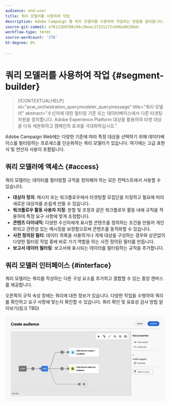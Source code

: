 ```yaml
---
audience: end-user
title: 쿼리 모델러를 사용하여 작업
description: Adobe Campaign 웹 쿼리 모델러를 사용하여 작업하는 방법을 알아봅니다.
source-git-commit: e78122b0788c04c39eac27231272cb96ad019bdc
workflow-type: tm+mt
source-wordcount: '276'
ht-degree: 0%

---
```


# 쿼리 모델러를 사용하여 작업 {#segment-builder}


>[!CONTEXTUALHELP]
>id="acw_orchestration_querymodeler_querymessage"
>title="쿼리 모델러"
>abstract="수신자에 대한 필터링 기준 또는 데이터베이스에서 다른 타겟팅 차원을 정의합니다. Adobe Experience Platform 대상을 활용하여 타겟 대상을 더욱 세분화하고 캠페인의 효과를 극대화하십시오."

Adobe Campaign Web에는 다양한 기준에 따라 특정 대상을 선택하기 위해 데이터베이스를 필터링하는 프로세스를 단순화하는 쿼리 모델러가 있습니다. 여기에는 고급 표현식 및 연산자 사용이 포함됩니다.

## 쿼리 모델러에 액세스 {#access}

쿼리 모델러는 데이터를 필터링할 규칙을 정의해야 하는 모든 컨텍스트에서 사용할 수 있습니다.

* **대상자 정의**: 메시지 또는 워크플로우에서 타겟팅할 모집단을 지정하고 필요에 따라 새로운 대상자를 손쉽게 만들 수 있습니다.
* **워크플로우 활동 사용자 지정**: 분할 및 조정과 같은 워크플로우 활동 내에 규칙을 적용하여 특정 요구 사항에 맞게 조정합니다.
* **콘텐츠 다이내믹**: 다양한 수신자에게 표시할 콘텐츠를 정의하는 조건을 만들어 개인화되고 관련성 있는 메시징을 보장함으로써 콘텐츠를 동적화할 수 있습니다.
* **사전 정의된 필터**: 데이터 목록을 사용하거나 게재 대상을 구성하는 경우와 상관없이 다양한 필터링 작업 중에 바로 가기 역할을 하는 사전 정의된 필터를 만듭니다.
* **보고서 데이터 필터링**: 보고서에 표시되는 데이터를 필터링하는 규칙을 추가합니다.

## 쿼리 모델러 인터페이스 {#interface}

쿼리 모델러는 쿼리를 작성하는 다른 구성 요소를 추가하고 결합할 수 있는 중앙 캔버스를 제공합니다.

오른쪽의 규칙 속성 창에는 쿼리에 대한 정보가 있습니다. 다양한 작업을 수행하여 쿼리를 확인하고 요구 사항에 맞는지 확인할 수 있습니다. 쿼리 확인 및 유효성 검사 방법 알아보기(링크 TBD)

![](assets/query-interface.png)
